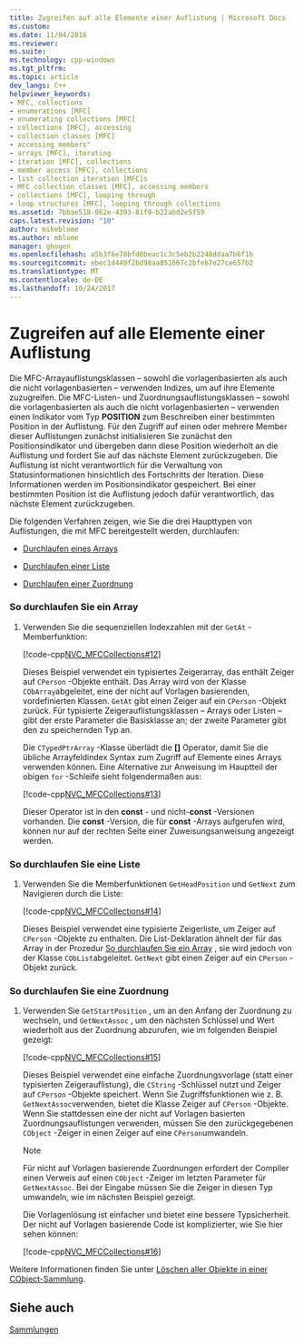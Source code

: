 ```yaml
---
title: Zugreifen auf alle Elemente einer Auflistung | Microsoft Docs
ms.custom: 
ms.date: 11/04/2016
ms.reviewer: 
ms.suite: 
ms.technology: cpp-windows
ms.tgt_pltfrm: 
ms.topic: article
dev_langs: C++
helpviewer_keywords:
- MFC, collections
- enumerations [MFC]
- enumerating collections [MFC]
- collections [MFC], accessing
- collection classes [MFC]
- accessing members"
- arrays [MFC], iterating
- iteration [MFC], collections
- member access [MFC], collections
- list collection iteration [MFC]s
- MFC collection classes [MFC], accessing members
- collections [MFC], looping through
- loop structures [MFC], looping through collections
ms.assetid: 7bbae518-062e-4393-81f9-b22abd2e5f59
caps.latest.revision: "10"
author: mikeblome
ms.author: mblome
manager: ghogen
ms.openlocfilehash: a5b3f6e78bfd0beac1c3c5eb2b2248ddaa7b6f1b
ms.sourcegitcommit: ebec1d449f2bd98aa851667c2bfeb7e27ce657b2
ms.translationtype: MT
ms.contentlocale: de-DE
ms.lasthandoff: 10/24/2017
---
```

# <a name="accessing-all-members-of-a-collection"></a>Zugreifen auf alle Elemente einer Auflistung
Die MFC-Arrayauflistungsklassen – sowohl die vorlagenbasierten als auch die nicht vorlagenbasierten – verwenden Indizes, um auf ihre Elemente zuzugreifen. Die MFC-Listen- und Zuordnungsauflistungsklassen – sowohl die vorlagenbasierten als auch die nicht vorlagenbasierten – verwenden einen Indikator vom Typ **POSITION** zum Beschreiben einer bestimmten Position in der Auflistung. Für den Zugriff auf einen oder mehrere Member dieser Auflistungen zunächst initialisieren Sie zunächst den Positionsindikator und übergeben dann diese Position wiederholt an die Auflistung und fordert Sie auf das nächste Element zurückzugeben. Die Auflistung ist nicht verantwortlich für die Verwaltung von Statusinformationen hinsichtlich des Fortschritts der Iteration. Diese Informationen werden im Positionsindikator gespeichert. Bei einer bestimmten Position ist die Auflistung jedoch dafür verantwortlich, das nächste Element zurückzugeben.  
  
 Die folgenden Verfahren zeigen, wie Sie die drei Haupttypen von Auflistungen, die mit MFC bereitgestellt werden, durchlaufen:  
  
-   [Durchlaufen eines Arrays](#_core_to_iterate_an_array)  
  
-   [Durchlaufen einer Liste](#_core_to_iterate_a_list)  
  
-   [Durchlaufen einer Zuordnung](#_core_to_iterate_a_map)  
  
### <a name="_core_to_iterate_an_array"></a> So durchlaufen Sie ein Array  
  
1.  Verwenden Sie die sequenziellen Indexzahlen mit der `GetAt` -Memberfunktion:  
  
     [!code-cpp[NVC_MFCCollections#12](../mfc/codesnippet/cpp/accessing-all-members-of-a-collection_1.cpp)]  
  
     Dieses Beispiel verwendet ein typisiertes Zeigerarray, das enthält Zeiger auf `CPerson` -Objekte enthält. Das Array wird von der Klasse `CObArray`abgeleitet, eine der nicht auf Vorlagen basierenden, vordefinierten Klassen. `GetAt` gibt einen Zeiger auf ein `CPerson` -Objekt zurück. Für typisierte Zeigerauflistungsklassen – Arrays oder Listen – gibt der erste Parameter die Basisklasse an; der zweite Parameter gibt den zu speichernden Typ an.  
  
     Die `CTypedPtrArray` -Klasse überlädt die **[]** Operator, damit Sie die übliche Arrayfeldindex Syntax zum Zugriff auf Elemente eines Arrays verwenden können. Eine Alternative zur Anweisung im Hauptteil der obigen `for` -Schleife sieht folgendermaßen aus:  
  
     [!code-cpp[NVC_MFCCollections#13](../mfc/codesnippet/cpp/accessing-all-members-of-a-collection_2.cpp)]  
  
     Dieser Operator ist in den **const** - und nicht-**const** -Versionen vorhanden. Die **const** -Version, die für **const** -Arrays aufgerufen wird, können nur auf der rechten Seite einer Zuweisungsanweisung angezeigt werden.  
  
### <a name="_core_to_iterate_a_list"></a> So durchlaufen Sie eine Liste  
  
1.  Verwenden Sie die Memberfunktionen `GetHeadPosition` und `GetNext` zum Navigieren durch die Liste:  
  
     [!code-cpp[NVC_MFCCollections#14](../mfc/codesnippet/cpp/accessing-all-members-of-a-collection_3.cpp)]  
  
     Dieses Beispiel verwendet eine typisierte Zeigerliste, um Zeiger auf `CPerson` -Objekte zu enthalten. Die List-Deklaration ähnelt der für das Array in der Prozedur [So durchlaufen Sie ein Array](#_core_to_iterate_an_array) , sie wird jedoch von der Klasse `CObList`abgeleitet. `GetNext` gibt einen Zeiger auf ein `CPerson` -Objekt zurück.  
  
### <a name="_core_to_iterate_a_map"></a> So durchlaufen Sie eine Zuordnung  
  
1.  Verwenden Sie `GetStartPosition` , um an den Anfang der Zuordnung zu wechseln, und `GetNextAssoc` , um den nächsten Schlüssel und Wert wiederholt aus der Zuordnung abzurufen, wie im folgenden Beispiel gezeigt:  
  
     [!code-cpp[NVC_MFCCollections#15](../mfc/codesnippet/cpp/accessing-all-members-of-a-collection_4.cpp)]  
  
     Dieses Beispiel verwendet eine einfache Zuordnungsvorlage (statt einer typisierten Zeigerauflistung), die `CString` -Schlüssel nutzt und Zeiger auf `CPerson` -Objekte speichert. Wenn Sie Zugriffsfunktionen wie z. B. `GetNextAssoc`verwenden, bietet die Klasse Zeiger auf `CPerson` -Objekte. Wenn Sie stattdessen eine der nicht auf Vorlagen basierten Zuordnungsauflistungen verwenden, müssen Sie den zurückgegebenen `CObject` -Zeiger in einen Zeiger auf eine `CPerson`umwandeln.  
  
    > [!NOTE]
    >  Für nicht auf Vorlagen basierende Zuordnungen erfordert der Compiler einen Verweis auf einen `CObject` -Zeiger im letzten Parameter für `GetNextAssoc`. Bei der Eingabe müssen Sie die Zeiger in diesen Typ umwandeln, wie im nächsten Beispiel gezeigt.  
  
     Die Vorlagenlösung ist einfacher und bietet eine bessere Typsicherheit. Der nicht auf Vorlagen basierende Code ist komplizierter, wie Sie hier sehen können:  
  
     [!code-cpp[NVC_MFCCollections#16](../mfc/codesnippet/cpp/accessing-all-members-of-a-collection_5.cpp)]  
  
 Weitere Informationen finden Sie unter [Löschen aller Objekte in einer CObject-Sammlung](../mfc/deleting-all-objects-in-a-cobject-collection.md).  
  
## <a name="see-also"></a>Siehe auch  
 [Sammlungen](../mfc/collections.md)

